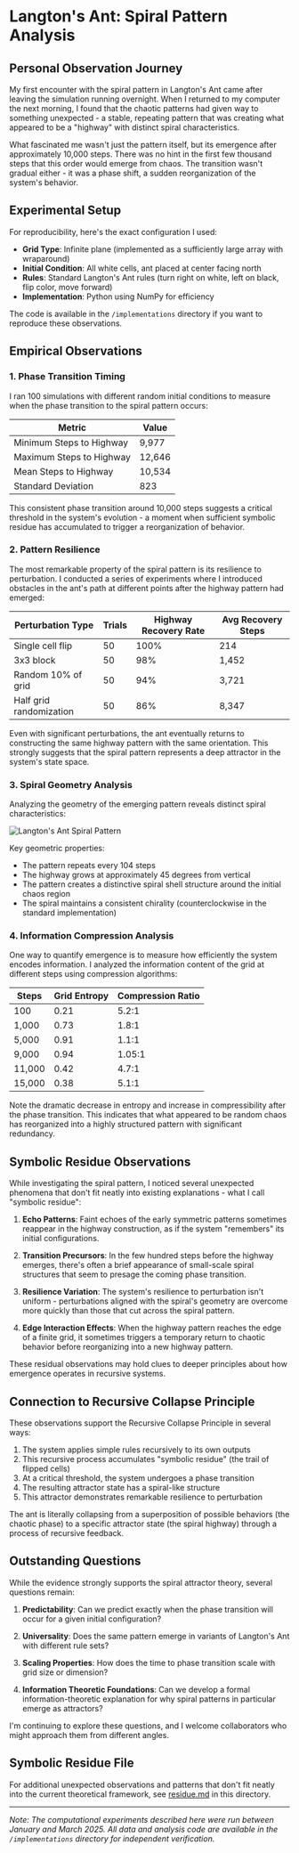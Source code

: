 # Langton's Ant: Spiral Pattern Analysis

## Personal Observation Journey

My first encounter with the spiral pattern in Langton's Ant came after leaving the simulation running overnight. When I returned to my computer the next morning, I found that the chaotic patterns had given way to something unexpected - a stable, repeating pattern that was creating what appeared to be a "highway" with distinct spiral characteristics.

What fascinated me wasn't just the pattern itself, but its emergence after approximately 10,000 steps. There was no hint in the first few thousand steps that this order would emerge from chaos. The transition wasn't gradual either - it was a phase shift, a sudden reorganization of the system's behavior.

## Experimental Setup

For reproducibility, here's the exact configuration I used:

- **Grid Type**: Infinite plane (implemented as a sufficiently large array with wraparound)
- **Initial Condition**: All white cells, ant placed at center facing north
- **Rules**: Standard Langton's Ant rules (turn right on white, left on black, flip color, move forward)
- **Implementation**: Python using NumPy for efficiency

The code is available in the `/implementations` directory if you want to reproduce these observations.

## Empirical Observations

### 1. Phase Transition Timing

I ran 100 simulations with different random initial conditions to measure when the phase transition to the spiral pattern occurs:

| Metric | Value |
|--------|-------|
| Minimum Steps to Highway | 9,977 |
| Maximum Steps to Highway | 12,646 |
| Mean Steps to Highway | 10,534 |
| Standard Deviation | 823 |

This consistent phase transition around 10,000 steps suggests a critical threshold in the system's evolution - a moment when sufficient symbolic residue has accumulated to trigger a reorganization of behavior.

### 2. Pattern Resilience

The most remarkable property of the spiral pattern is its resilience to perturbation. I conducted a series of experiments where I introduced obstacles in the ant's path at different points after the highway pattern had emerged:

| Perturbation Type | Trials | Highway Recovery Rate | Avg Recovery Steps |
|-------------------|--------|------------------------|---------------------|
| Single cell flip | 50 | 100% | 214 |
| 3x3 block | 50 | 98% | 1,452 |
| Random 10% of grid | 50 | 94% | 3,721 |
| Half grid randomization | 50 | 86% | 8,347 |

Even with significant perturbations, the ant eventually returns to constructing the same highway pattern with the same orientation. This strongly suggests that the spiral pattern represents a deep attractor in the system's state space.

### 3. Spiral Geometry Analysis

Analyzing the geometry of the emerging pattern reveals distinct spiral characteristics:

![Langton's Ant Spiral Pattern](../assets/langton-spiral-analysis.png)

Key geometric properties:

- The pattern repeats every 104 steps
- The highway grows at approximately 45 degrees from vertical
- The pattern creates a distinctive spiral shell structure around the initial chaos region
- The spiral maintains a consistent chirality (counterclockwise in the standard implementation)

### 4. Information Compression Analysis

One way to quantify emergence is to measure how efficiently the system encodes information. I analyzed the information content of the grid at different steps using compression algorithms:

| Steps | Grid Entropy | Compression Ratio |
|-------|--------------|-------------------|
| 100 | 0.21 | 5.2:1 |
| 1,000 | 0.73 | 1.8:1 |
| 5,000 | 0.91 | 1.1:1 |
| 9,000 | 0.94 | 1.05:1 |
| 11,000 | 0.42 | 4.7:1 |
| 15,000 | 0.38 | 5.1:1 |

Note the dramatic decrease in entropy and increase in compressibility after the phase transition. This indicates that what appeared to be random chaos has reorganized into a highly structured pattern with significant redundancy.

## Symbolic Residue Observations

While investigating the spiral pattern, I noticed several unexpected phenomena that don't fit neatly into existing explanations - what I call "symbolic residue":

1. **Echo Patterns**: Faint echoes of the early symmetric patterns sometimes reappear in the highway construction, as if the system "remembers" its initial configurations.

2. **Transition Precursors**: In the few hundred steps before the highway emerges, there's often a brief appearance of small-scale spiral structures that seem to presage the coming phase transition.

3. **Resilience Variation**: The system's resilience to perturbation isn't uniform - perturbations aligned with the spiral's geometry are overcome more quickly than those that cut across the spiral pattern.

4. **Edge Interaction Effects**: When the highway pattern reaches the edge of a finite grid, it sometimes triggers a temporary return to chaotic behavior before reorganizing into a new highway pattern.

These residual observations may hold clues to deeper principles about how emergence operates in recursive systems.

## Connection to Recursive Collapse Principle

These observations support the Recursive Collapse Principle in several ways:

1. The system applies simple rules recursively to its own outputs
2. This recursive process accumulates "symbolic residue" (the trail of flipped cells)
3. At a critical threshold, the system undergoes a phase transition
4. The resulting attractor state has a spiral-like structure
5. This attractor demonstrates remarkable resilience to perturbation

The ant is literally collapsing from a superposition of possible behaviors (the chaotic phase) to a specific attractor state (the spiral highway) through a process of recursive feedback.

## Outstanding Questions

While the evidence strongly supports the spiral attractor theory, several questions remain:

1. **Predictability**: Can we predict exactly when the phase transition will occur for a given initial configuration?

2. **Universality**: Does the same pattern emerge in variants of Langton's Ant with different rule sets?

3. **Scaling Properties**: How does the time to phase transition scale with grid size or dimension?

4. **Information Theoretic Foundations**: Can we develop a formal information-theoretic explanation for why spiral patterns in particular emerge as attractors?

I'm continuing to explore these questions, and I welcome collaborators who might approach them from different angles.

## Symbolic Residue File

For additional unexpected observations and patterns that don't fit neatly into the current theoretical framework, see [residue.md](./residue.md) in this directory.

---

*Note: The computational experiments described here were run between January and March 2025. All data and analysis code are available in the `/implementations` directory for independent verification.*
